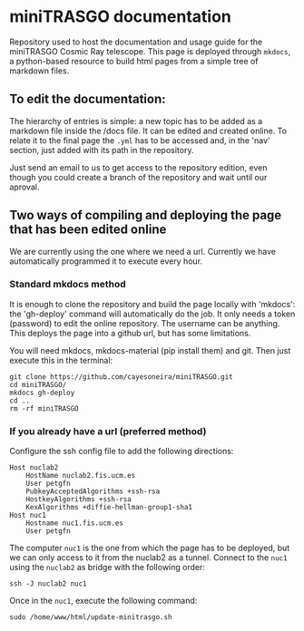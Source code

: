 # miniTRASGO documentation
Repository used to host the documentation and usage guide for the miniTRASGO Cosmic Ray telescope. This page is deployed through `mkdocs`, a python-based resource to build html pages from a simple tree of markdown files.

## To edit the documentation:
The hierarchy of entries is simple: a new topic has to be added as a markdown file inside the /docs file. It can be edited and created online. To relate it to the final page the `.yml` has to be accessed and, in the 'nav' section, just added with its path in the repository.

Just send an email to us to get access to the repository edition, even though you could create a branch of the repository and wait until our aproval.

## Two ways of compiling and deploying the page that has been edited online
We are currently using the one where we need a url. Currently we have automatically programmed it to execute every hour.

### Standard mkdocs method
It is enough to clone the repository and build the page locally with 'mkdocs': the 'gh-deploy' command will automatically do the job. It only needs a token (password) to edit the online repository. The username can be anything. This deploys the page into a github url, but has some limitations.

You will need mkdocs, mkdocs-material (pip install them) and git. Then just execute this in the terminal:
    
    git clone https://github.com/cayesoneira/miniTRASGO.git
    cd miniTRASGO/
    mkdocs gh-deploy
    cd ..
    rm -rf miniTRASGO

### If you already have a url (preferred method)
Configure the ssh config file to add the following directions:

    Host nuclab2
        HostName nuclab2.fis.ucm.es
        User petgfn
        PubkeyAcceptedAlgorithms +ssh-rsa
        HostkeyAlgorithms +ssh-rsa
        KexAlgorithms +diffie-hellman-group1-sha1
    Host nuc1
        Hostname nuc1.fis.ucm.es
        User petgfn

The computer `nuc1` is the one from which the page has to be deployed, but we can only access to it from the nuclab2 as a tunnel. Connect to the `nuc1` using the `nuclab2` as bridge with the following order:

    ssh -J nuclab2 nuc1

Once in the `nuc1`, execute the following command:

    sudo /home/www/html/update-minitrasgo.sh
